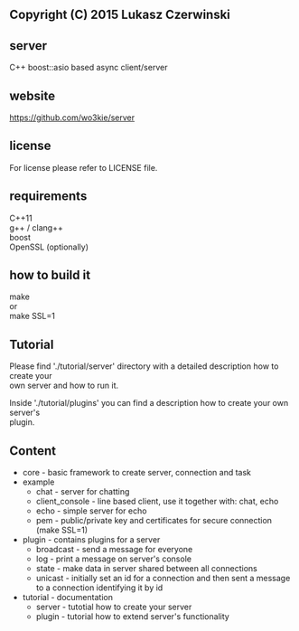 ## Copyright (C) 2015 Lukasz Czerwinski

## server
C++ boost::asio based async client/server

## website
https://github.com/wo3kie/server

## license
For license please refer to LICENSE file.

## requirements
C++11  
g++ / clang++  
boost  
OpenSSL (optionally)

## how to build it
make  
or  
make SSL=1

## Tutorial
Please find './tutorial/server' directory with a detailed description how to create your  
own server and how to run it.

Inside './tutorial/plugins' you can find a description how to create your own server's  
plugin.

## Content
- core - basic framework to create server, connection and task  
- example
    - chat - server for chatting  
    - client_console - line based client, use it together with: chat, echo  
    - echo - simple server for echo  
    - pem - public/private key and certificates for secure connection (make SSL=1)
- plugin - contains plugins for a server  
    - broadcast - send a message for everyone  
    - log - print a message on server's console  
    - state - make data in server shared between all connections  
    - unicast - initially set an id for a connection and then sent a message to a connection identifying it by id  
- tutorial - documentation
    - server - tutotial how to create your server
    - plugin - tutorial how to extend server's functionality

